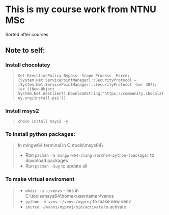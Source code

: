 # **This is my course work from NTNU MSc**

Sorted after courses

## **Note to self:**

### Install chocolatey <br>
 > `Set-ExecutionPolicy Bypass -Scope Process -Force; [System.Net.ServicePointManager]::SecurityProtocol = [System.Net.ServicePointManager]::SecurityProtocol -bor 3072; iex ((New-Object System.Net.WebClient).DownloadString('https://community.chocolatey.org/install.ps1'))` <br>
 
  ### Install msys2 <br>
  > `choco install msys2 -y`<br> 

 


 ### To install python packages: <br> 
 > In mingw64 terminal in C:\tools\msys64\ <br>
 > - Run `pacman -S mingw-w64-clang-aarch64-python-(package)` to download packages <br>
 > - Run `pacman -Suy` to update all <br>



### To make virtual enviroment <br>
 > - <emsp> `mkdir -p ~/venvs` - lies in C:\tools\msys64\home\<username>\venvs <br>
 > - `python -m venv ~/venvs/myproj` to make new venv <br>
 > - `source ~/venvs/myproj/bin/activate` to activate <br>



